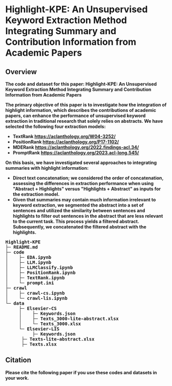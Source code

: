 # Highlight-KPE: An Unsupervised Keyword Extraction Method Integrating Summary and Contribution Information from Academic Papers

## Overview
<b> The code and dataset for this paper: Highlight-KPE: An Unsupervised Keyword Extraction Method Integrating Summary and Contribution Information from Academic Papers

The primary objective of this paper is to investigate how the integration of highlight information, which describes the contributions of academic papers, can enhance the performance of unsupervised keyword extraction in traditional research that solely relies on abstracts. We have selected the following four extraction models:
* TextRank      https://aclanthology.org/W04-3252/
* PositionRank  https://aclanthology.org/P17-1102/
* MDERank       https://aclanthology.org/2022.findings-acl.34/
* PromptRank    https://aclanthology.org/2023.acl-long.545/

On this basis, we have investigated several approaches to integrating summaries with highlight information:
* Direct text concatenation; we considered the order of concatenation, assessing the differences in extraction performance when using "Abstract + Highlights" versus "Highlights + Abstract" as inputs for the extraction model.
* Given that summaries may contain much information irrelevant to keyword extraction, we segmented the abstract into a set of sentences and utilized the similarity between sentences and highlights to filter out sentences in the abstract that are less relevant to the current task. This process yields a filtered abstract. Subsequently, we concatenated the filtered abstract with the highlights.



<pre>
Highlight-KPE
├─ README.md
├─ code
│    ├─ EDA.ipynb
│    ├─ LLM.ipynb
│    ├─ LLMClassify.ipynb
│    ├─ PositionRank.ipynb
│    ├─ TextRank.ipynb
│    └─ prompt.ini
├─ crawl
│    ├─ crawl-cs.ipynb
│    └─ crawl-lis.ipynb
└─ data
     ├─ Elsevier-CS
     │    ├─ Keywords.json
     │    ├─ Texts_3000-lite-abstract.xlsx
     │    └─ Texts_3000.xlsx
     └─ Elsevier-LIS
    	  ├─ Keywords.json
	  ├─ Texts-lite-abstract.xlsx
	  ├─ Texts.xlsx
</pre>

## Citation
Please cite the following paper if you use these codes and datasets in your work.

> 
